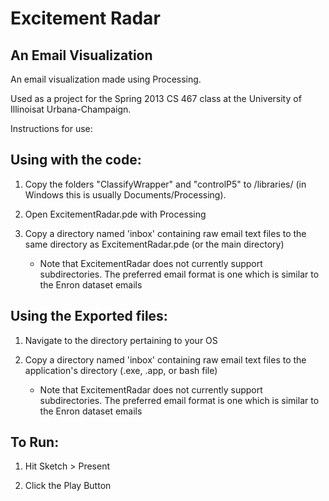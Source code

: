 Excitement Radar
==================
An Email Visualization
----------------

An email visualization made using Processing.

Used as a project for the Spring 2013 CS 467 class at the University of Illinoisat Urbana-Champaign.

Instructions for use:

Using with the code:
--------------------
1) Copy the folders "ClassifyWrapper" and "controlP5" to <PathToProcessingSketches>/libraries/
	(in Windows this is usually Documents/Processing).

	
2) Open ExcitementRadar.pde with Processing

3) Copy a directory named 'inbox' containing raw email text files to the same directory as ExcitementRadar.pde (or the main directory)
	- Note that ExcitementRadar does not currently support subdirectories. The preferred email format is one which is similar to the Enron dataset emails

Using the Exported files:
--------------------------
1) Navigate to the directory pertaining to your OS

2) Copy a directory named 'inbox' containing raw email text files to the application's directory (.exe, .app, or bash file)
	- Note that ExcitementRadar does not currently support subdirectories. The preferred email format is one which is similar to the Enron dataset emails

To Run:
--------
1) Hit Sketch > Present

2) Click the Play Button



